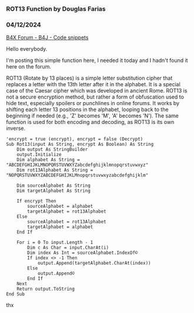 ### ROT13 Function by Douglas Farias
### 04/12/2024
[B4X Forum - B4J - Code snippets](https://www.b4x.com/android/forum/threads/160291/)

Hello everybody.  
  
I'm posting this simple function here, I needed it today and I hadn't found it here on the forum.  
  
ROT13 (Rotate by 13 places) is a simple letter substitution cipher that replaces a letter with the 13th letter after it in the alphabet. It is a special case of the Caesar cipher which was developed in ancient Rome. ROT13 is not a secure encryption method, but rather a form of obfuscation used to hide text, especially spoilers or punchlines in online forums. It works by shifting each letter 13 positions in the alphabet, looping back to the beginning if needed (e.g., 'Z' becomes 'M', 'A' becomes 'N'). The same function is used for both encoding and decoding, as ROT13 is its own inverse.  
  
  

```B4X
'encrypt = true (encrypt), encrypt = false (Decrypt)  
Sub Rot13(input As String, encrypt As Boolean) As String  
    Dim output As StringBuilder  
    output.Initialize  
    Dim alphabet As String = "ABCDEFGHIJKLMNOPQRSTUVWXYZabcdefghijklmnopqrstuvwxyz"  
    Dim rot13Alphabet As String = "NOPQRSTUVWXYZABCDEFGHIJKLMnopqrstuvwxyzabcdefghijklm"  
    
    Dim sourceAlphabet As String  
    Dim targetAlphabet As String  
    
    If encrypt Then  
        sourceAlphabet = alphabet  
        targetAlphabet = rot13Alphabet  
    Else  
        sourceAlphabet = rot13Alphabet  
        targetAlphabet = alphabet  
    End If  
    
    For i = 0 To input.Length - 1  
        Dim c As Char = input.CharAt(i)  
        Dim index As Int = sourceAlphabet.IndexOf©  
        If index <> -1 Then  
            output.Append(targetAlphabet.CharAt(index))  
        Else  
            output.Append©  
        End If  
    Next  
    Return output.ToString  
End Sub
```

  
  
  
thx